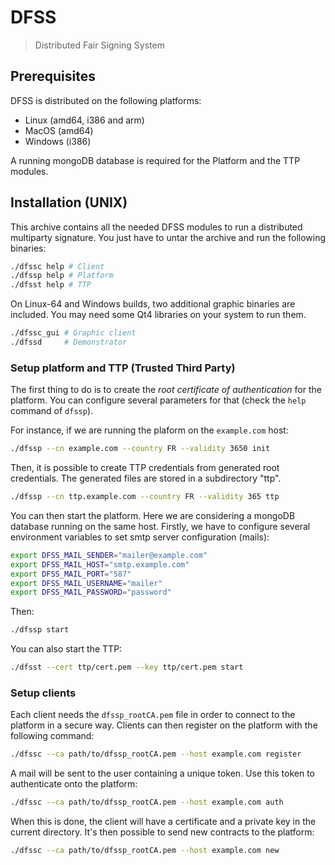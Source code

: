 DFSS
====
> Distributed Fair Signing System

Prerequisites
-------------

DFSS is distributed on the following platforms:

- Linux (amd64, i386 and arm)
- MacOS (amd64)
- Windows (i386)

A running mongoDB database is required for the Platform and the TTP modules.

Installation (UNIX)
-------------------

This archive contains all the needed DFSS modules to run a distributed multiparty signature.
You just have to untar the archive and run the following binaries:

```bash
./dfssc help # Client
./dfssp help # Platform
./dfsst help # TTP
```

On Linux-64 and Windows builds, two additional graphic binaries are included. You may need some Qt4 libraries on your system to run them.

```bash
./dfssc_gui # Graphic client
./dfssd     # Demonstrator
```

### Setup platform and TTP (Trusted Third Party)

The first thing to do is to create the *root certificate of authentication* for the platform.
You can configure several parameters for that (check the `help` command of `dfssp`).

For instance, if we are running the plaform on the `example.com` host:

```bash
./dfssp --cn example.com --country FR --validity 3650 init
```

Then, it is possible to create TTP credentials from generated root credentials.
The generated files are stored in a subdirectory "ttp".

```bash
./dfssp --cn ttp.example.com --country FR --validity 365 ttp
```

You can then start the platform. Here we are considering a mongoDB database running on the same host.
Firstly, we have to configure several environment variables to set smtp server configuration (mails):

```bash
export DFSS_MAIL_SENDER="mailer@example.com"
export DFSS_MAIL_HOST="smtp.example.com"
export DFSS_MAIL_PORT="587"
export DFSS_MAIL_USERNAME="mailer"
export DFSS_MAIL_PASSWORD="password"
```

Then:

```bash
./dfssp start
```

You can also start the TTP:

```bash
./dfsst --cert ttp/cert.pem --key ttp/cert.pem start
```

### Setup clients

Each client needs the `dfssp_rootCA.pem` file in order to connect to the platform in a secure way.
Clients can then register on the platform with the following command:

```bash
./dfssc --ca path/to/dfssp_rootCA.pem --host example.com register
```

A mail will be sent to the user containing a unique token. Use this token to authenticate onto the platform:

```bash
./dfssc --ca path/to/dfssp_rootCA.pem --host example.com auth
```

When this is done, the client will have a certificate and a private key in the current directory.
It's then possible to send new contracts to the platform:

```bash
./dfssc --ca path/to/dfssp_rootCA.pem --host example.com new
```
